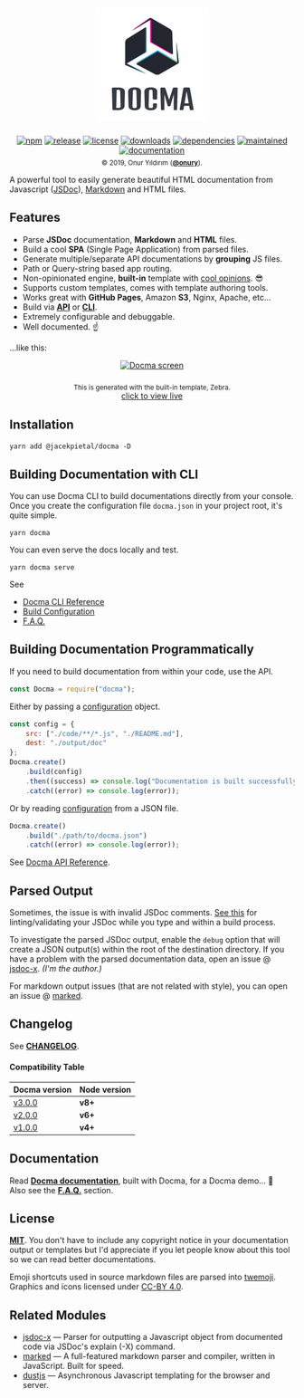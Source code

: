 <h1 align="center">
    <a href="https://onury.io/docma"><img width="200" height="200" src="https://raw.githubusercontent.com/Prozi/docma/master/img/docma-logo.png" alt="Docma" /></a>
</h1>

<p align="center">
    <a href="https://www.npmjs.com/package/@jacekpietal/docma"><img src="https://img.shields.io/npm/v/@jacekpietal/docma.svg?style=flat-square" alt="npm" /></a>
    <a href="https://github.com/Prozi/docma"><img src="https://img.shields.io/github/release/Prozi/docma.svg?style=flat-square" alt="release" /></a>
    <a href="https://github.com/Prozi/docma/blob/master/LICENSE"><img src="https://img.shields.io/npm/l/@jacekpietal/docma.svg?style=flat-square" alt="license" /></a>
    <a href="https://www.npmjs.com/package/@jacekpietal/docma"><img src="https://img.shields.io/npm/dt/@jacekpietal/docma.svg?style=flat-square" alt="downloads" /></a>
    <a href="https://david-dm.org/Prozi/docma"><img src="https://david-dm.org/Prozi/docma.svg?style=flat-square" alt="dependencies" /></a>
    <a href="https://github.com/Prozi/docma/graphs/commit-activity"><img src="https://img.shields.io/maintenance/yes/2020.svg?style=flat-square" alt="maintained" /></a>
    <a href="https://onury.io/docma"><img src="https://img.shields.io/badge/docs%20by-docma-c27cf4.svg?docs%20by=docma&style=flat-square" alt="documentation" /></a>
    <br />
    <sub>© 2019, Onur Yıldırım (<b><a href="https://github.com/onury">@onury</a></b>).</sub>
</p>

A powerful tool to easily generate beautiful HTML documentation from Javascript ([JSDoc][jsdoc]), [Markdown][markdown] and HTML files.

## Features

-   Parse **JSDoc** documentation, **Markdown** and **HTML** files.
-   Build a cool **SPA** (Single Page Application) from parsed files.
-   Generate multiple/separate API documentations by **grouping** JS files.
-   Path or Query-string based app routing.
-   Non-opinionated engine, **built-in** template with [cool opinions][zebra]. :sunglasses:
-   Supports custom templates, comes with template authoring tools.
-   Works great with **GitHub Pages**, Amazon **S3**, Nginx, Apache, etc...
-   Build via [**API**][docma-api] or [**CLI**][docma-cli].
-   Extremely configurable and debuggable.
-   Well documented. :point_up:

...like this:

<p align="center">
    <a href="https://onury.io/docma"><img width="650" height="385" src="https://raw.github.com/Prozi/docma/master/img/docma-screen.gif" alt="Docma screen" /></a>
    <br />
    <br />
    <sub>This is generated with the built-in template, Zebra.</sub><br />
    <a href="https://onury.io/docma">click to view live</a>
</p>

## Installation

```console
yarn add @jacekpietal/docma -D
```

## Building Documentation with CLI

You can use Docma CLI to build documentations directly from your console.
Once you create the configuration file `docma.json` in your project root, it's quite simple.

```console
yarn docma
```

You can even serve the docs locally and test.

```console
yarn docma serve
```

See

-   [Docma CLI Reference][docma-cli]
-   [Build Configuration][docma-config]
-   [F.A.Q.][docma-faq]

## Building Documentation Programmatically

If you need to build documentation from within your code, use the API.

```js
const Docma = require("docma");
```

Either by passing a [configuration][docma-config] object.

```js
const config = {
    src: ["./code/**/*.js", "./README.md"],
    dest: "./output/doc"
};
Docma.create()
    .build(config)
    .then((success) => console.log("Documentation is built successfully."))
    .catch((error) => console.log(error));
```

Or by reading [configuration][docma-config] from a JSON file.

```js
Docma.create()
    .build("./path/to/docma.json")
    .catch((error) => console.log(error));
```

See [Docma API Reference][docma-api].

## Parsed Output

Sometimes, the issue is with invalid JSDoc comments. [See this](https://github.com/Prozi/docma/issues/55#issuecomment-437599192) for linting/validating your JSDoc while you type and within a build process.

To investigate the parsed JSDoc output, enable the `debug` option that will create a JSON output(s) within the root of the destination directory. If you have a problem with the parsed documentation data, open an issue @ [jsdoc-x][jsdoc-x]. _(I'm the author.)_

For markdown output issues (that are not related with style), you can open an issue @ [marked][marked].

## Changelog

See [**CHANGELOG**][changelog].

#### Compatibility Table

| Docma version                                                                    | Node version |
| -------------------------------------------------------------------------------- | ------------ |
| [v3.0.0](https://github.com/Prozi/docma/blob/master/CHANGELOG.md#300-2018-11-18) | **v8+**      |
| [v2.0.0](https://github.com/Prozi/docma/blob/master/CHANGELOG.md#200-2018-04-12) | **v6+**      |
| [v1.0.0](https://github.com/Prozi/docma/blob/master/CHANGELOG.md#100-2016-06-11) | **v4+**      |

## Documentation

Read [**Docma documentation**][docma-docs], built with Docma, for a Docma demo... :eyes:  
Also see the [**F.A.Q.**][docma-faq] section.

## License

[**MIT**][license]. You don't have to include any copyright notice in your documentation output or templates but I'd appreciate if you let people know about this tool so we can read better documentations.

Emoji shortcuts used in source markdown files are parsed into [twemoji][twemoji]. Graphics and icons licensed under [CC-BY 4.0][cc-by-4].

## Related Modules

-   [jsdoc-x][jsdoc-x] — Parser for outputting a Javascript object from documented code via JSDoc's explain (-X) command.
-   [marked][marked] — A full-featured markdown parser and compiler, written in JavaScript. Built for speed.
-   [dustjs][dustjs-github] — Asynchronous Javascript templating for the browser and server.

[license]: https://github.com/Prozi/docma/blob/master/LICENSE
[changelog]: https://github.com/Prozi/docma/blob/master/CHANGELOG.md
[screenshot]: https://raw.github.com/Prozi/docma/master/img/docma-screen.jpg
[screen-gif]: https://raw.github.com/Prozi/docma/master/img/docma-screen.gif
[docma-docs]: https://onury.io/docma
[docma-api]: https://onury.io/docma/api
[docma-cli]: https://onury.io/docma/cli
[docma-config]: https://onury.io/docma/api/#Docma~BuildConfiguration
[docma-faq]: https://onury.io/docma/faq
[zebra]: https://onury.io/docma/templates/zebra
[jsdoc]: https://usejsdoc.org
[jsdoc-x]: https://github.com/onury/jsdoc-x
[marked]: https://github.com/chjj/marked
[markdown]: https://daringfireball.net/projects/markdown
[dustjs]: https://www.dustjs.com
[dustjs-github]: https://github.com/linkedin/dustjs
[twemoji]: https://github.com/twitter/twemoji
[cc-by-4]: https://creativecommons.org/licenses/by/4.0
